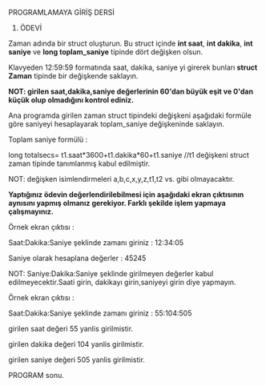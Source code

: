 ﻿PROGRAMLAMAYA GİRİŞ DERSİ

1. ÖDEVİ

Zaman adında bir struct oluşturun. 
Bu struct içinde **int saat**, **int dakika**, **int saniye** ve **long toplam\_saniye** tipinde dört değişken olsun. 

Klavyeden 12:59:59 formatında saat, dakika, saniye yi girerek bunları **struct Zaman** tipinde bir değişkende saklayın. 

**NOT: girilen saat,dakika,saniye değerlerinin 60'dan büyük eşit ve 0'dan küçük olup olmadığını kontrol ediniz.** 

Ana programda girilen zaman struct tipindeki değişkeni aşağıdaki formüle göre saniyeyi hesaplayarak toplam\_saniye değişkeninde saklayın. 

Toplam saniye formülü : 

long totalsecs= t1.saat\*3600+t1.dakika\*60+t1.saniye //t1 değişkeni struct zaman tipinde tanımlanmış kabul edilmiştir.

NOT: değişken isimlendirmeleri a,b,c,x,y,z,t1,t2 vs. gibi olmayacaktır.

**Yaptığınız ödevin değerlendirilebilmesi için aşağıdaki ekran çıktısının aynısını yapmış olmanız gerekiyor. Farklı şekilde işlem yapmaya çalışmayınız.**

Örnek ekran çıktısı :

Saat:Dakika:Saniye şeklinde zamanı giriniz : 12:34:05

Saniye olarak hesaplana değerler : 45245

NOT: Saniye:Dakika:Saniye şeklinde girilmeyen değerler kabul edilmeyecektir.Saati girin, dakikayı girin,saniyeyi girin diye yapmayın.

Örnek ekran çıktısı :

Saat:Dakika:Saniye şeklinde zamanı giriniz : 55:104:505

girilen saat değeri 55 yanlis girilmistir.

girilen dakika değeri 104 yanlis girilmistir.

girilen saniye değeri 505 yanlis girilmistir.

PROGRAM sonu. 

